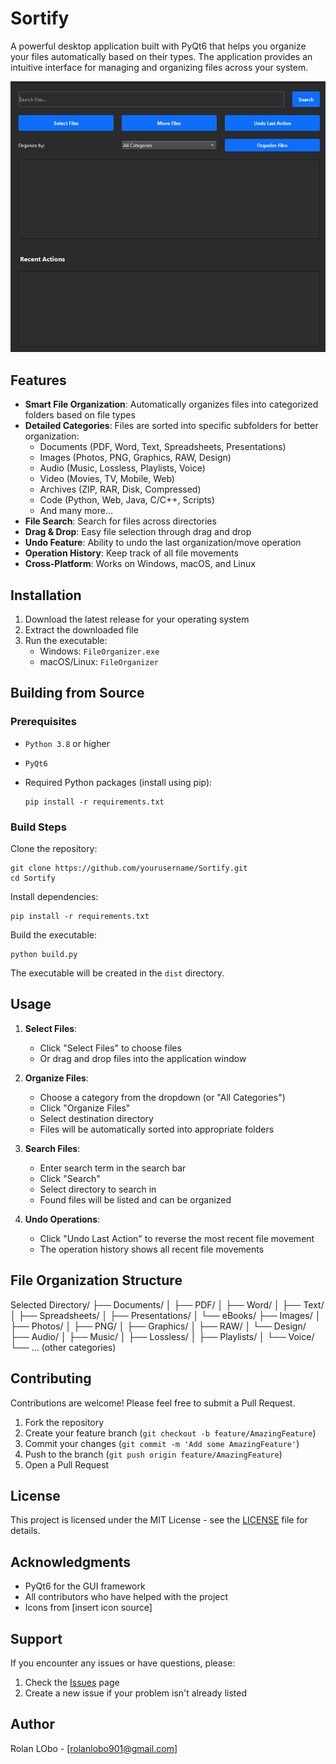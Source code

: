 # Sortify

A powerful desktop application built with PyQt6 that helps you organize your files automatically based on their types. The application provides an intuitive interface for managing and organizing files across your system.

![File Organizer Screenshot](screenshots/app_screenshot.png)

## Features

- **Smart File Organization**: Automatically organizes files into categorized folders based on file types
- **Detailed Categories**: Files are sorted into specific subfolders for better organization:
  - Documents (PDF, Word, Text, Spreadsheets, Presentations)
  - Images (Photos, PNG, Graphics, RAW, Design)
  - Audio (Music, Lossless, Playlists, Voice)
  - Video (Movies, TV, Mobile, Web)
  - Archives (ZIP, RAR, Disk, Compressed)
  - Code (Python, Web, Java, C/C++, Scripts)
  - And many more...
- **File Search**: Search for files across directories
- **Drag & Drop**: Easy file selection through drag and drop
- **Undo Feature**: Ability to undo the last organization/move operation
- **Operation History**: Keep track of all file movements
- **Cross-Platform**: Works on Windows, macOS, and Linux

## Installation

1. Download the latest release for your operating system
2. Extract the downloaded file
3. Run the executable:
   - Windows: `FileOrganizer.exe`
   - macOS/Linux: `FileOrganizer`

## Building from Source

### Prerequisites
- `Python 3.8` or higher
- `PyQt6`
- Required Python packages (install using pip):

      pip install -r requirements.txt

### Build Steps
Clone the repository:
   
    git clone https://github.com/yourusername/Sortify.git
    cd Sortify

Install dependencies:

    pip install -r requirements.txt

Build the executable:

    python build.py

The executable will be created in the `dist` directory.

## Usage

1. **Select Files**:
   - Click "Select Files" to choose files
   - Or drag and drop files into the application window

2. **Organize Files**:
   - Choose a category from the dropdown (or "All Categories")
   - Click "Organize Files"
   - Select destination directory
   - Files will be automatically sorted into appropriate folders

3. **Search Files**:
   - Enter search term in the search bar
   - Click "Search"
   - Select directory to search in
   - Found files will be listed and can be organized

4. **Undo Operations**:
   - Click "Undo Last Action" to reverse the most recent file movement
   - The operation history shows all recent file movements

## File Organization Structure
Selected Directory/
├── Documents/
│ ├── PDF/
│ ├── Word/
│ ├── Text/
│ ├── Spreadsheets/
│ ├── Presentations/
│ └── eBooks/
├── Images/
│ ├── Photos/
│ ├── PNG/
│ ├── Graphics/
│ ├── RAW/
│ └── Design/
├── Audio/
│ ├── Music/
│ ├── Lossless/
│ ├── Playlists/
│ └── Voice/
└── ... (other categories)
## Contributing

Contributions are welcome! Please feel free to submit a Pull Request.

1. Fork the repository
2. Create your feature branch (`git checkout -b feature/AmazingFeature`)
3. Commit your changes (`git commit -m 'Add some AmazingFeature'`)
4. Push to the branch (`git push origin feature/AmazingFeature`)
5. Open a Pull Request

## License

This project is licensed under the MIT License - see the [LICENSE](LICENSE) file for details.

## Acknowledgments

- PyQt6 for the GUI framework
- All contributors who have helped with the project
- Icons from [insert icon source]

## Support

If you encounter any issues or have questions, please:
1. Check the [Issues](https://github.com/Mrtracker-new/Sortify/issues) page
2. Create a new issue if your problem isn't already listed

## Author

Rolan LObo - [rolanlobo901@gmail.com]


